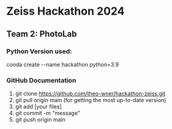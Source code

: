 # Zeiss Hackathon 2024
## Team 2: PhotoLab

### Python Version used:
conda create --name hackathon python=3.9

### GitHub Documentation
1. git clone https://github.com/theo-wner/hackathon-zeiss.git
2. git pull origin main (for getting the most up-to-date version)
3. git add [your files]
4. git commit -m "message"
5. git push origin main